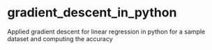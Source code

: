 # gradient_descent_in_python
Applied gradient descent for linear regression in python for a sample dataset and computing the accuracy
